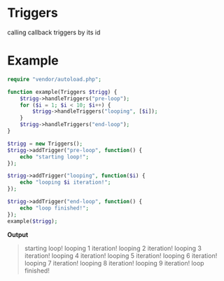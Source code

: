 # Triggers
calling callback triggers by its id

# Example
```php
require "vendor/autoload.php";

function example(Triggers $trigg) {
    $trigg->handleTriggers("pre-loop");
    for ($i = 1; $i < 10; $i++) {
        $trigg->handleTriggers("looping", [$i]);
    }
    $trigg->handleTriggers("end-loop");
}

$trigg = new Triggers();
$trigg->addTrigger("pre-loop", function() {
    echo "starting loop!";
});

$trigg->addTrigger("looping", function($i) {
    echo "looping $i iteration!";
});

$trigg->addTrigger("end-loop", function() {
    echo "loop finished!";
});
example($trigg);
```
**Output**
> starting loop!
> looping 1 iteration!
> looping 2 iteration!
> looping 3 iteration!
> looping 4 iteration!
> looping 5 iteration!
> looping 6 iteration!
> looping 7 iteration!
> looping 8 iteration!
> looping 9 iteration!
> loop finished!
